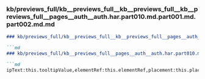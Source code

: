 ### kb/previews_full/kb__previews_full__kb__previews_full__kb__previews_full__pages__auth__auth.har.part010.md.part001.md.part002.md.md

```md
### kb/previews_full/kb__previews_full__kb__previews_full__pages__auth__auth.har.part010.md.part001.md.part002.md

```md
### kb/previews_full/kb__previews_full__pages__auth__auth.har.part010.md.part001.md (part 002)

```md
ipText:this.tooltipValue,elementRef:this.elementRef,placement:this.place
```

```

```

```
